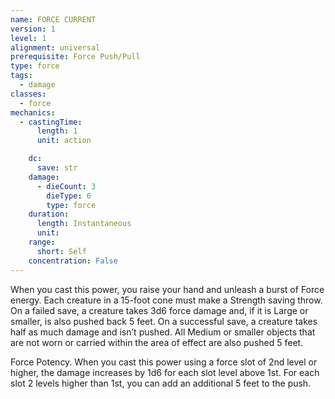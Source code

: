 ```yaml
---
name: FORCE CURRENT
version: 1
level: 1
alignment: universal
prerequisite: Force Push/Pull
type: force
tags:
  - damage
classes:
  - force
mechanics:
  - castingTime:
      length: 1
      unit: action

    dc:
      save: str
    damage:
      - dieCount: 3
        dieType: 6
        type: force
    duration:
      length: Instantaneous
      unit: 
    range:
      short: Self
    concentration: False
---
```

When you cast this power, you raise your hand and unleash a burst of Force energy. Each creature in a 15-foot cone must make a Strength saving throw. On a failed save, a creature takes 3d6 force damage and, if it is Large or smaller, is also pushed back 5 feet. On a successful save, a creature takes half as much damage and isn’t pushed. All Medium or smaller objects that are not worn or carried within the area of effect are also pushed 5 feet.

Force Potency. When you cast this power using a force slot of 2nd level or higher, the damage increases by 1d6 for each slot level above 1st. For each slot 2 levels higher than 1st, you can add an additional 5 feet to the push.


    